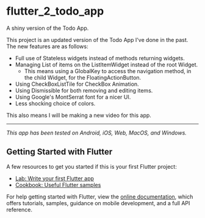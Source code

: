 # flutter_2_todo_app

A shiny version of the Todo App.

This project is an updated version of the Todo App I've done in the past. The new features are as follows:
- Full use of Stateless widgets instead of methods returning widgets.
- Managing List of items on the ListItemWidget instead of the root Widget.
  - This means using a GlobalKey to access the navigation method, in the child Widget, for the FloatingActionButton.
- Using CheckBoxListTile for CheckBox Animation.
- Using Dismissible for both removing and editing items.
- Using Google's MontSerrat font for a nicer UI.
- Less shocking choice of colors.

This also means I will be making a new video for this app.

----------------------------------------------------------

_This app has been tested on Android, iOS, Web, MacOS, and Windows._

## Getting Started with Flutter

A few resources to get you started if this is your first Flutter project:

- [Lab: Write your first Flutter app](https://flutter.dev/docs/get-started/codelab)
- [Cookbook: Useful Flutter samples](https://flutter.dev/docs/cookbook)

For help getting started with Flutter, view the
[online documentation](https://flutter.dev/docs), which offers tutorials,
samples, guidance on mobile development, and a full API reference.
